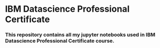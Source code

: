 # IBM Datascience Professional Certificate

### This repository contains all my jupyter notebooks used in IBM Datascience Professional Certificate course. 
